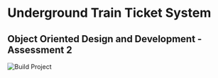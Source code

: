 # Underground Train Ticket System
## Object Oriented Design and Development - Assessment 2

![Build Project](https://github.com/Grahame-student/COM528_AE2_Underground/workflows/Build%20Project/badge.svg)
